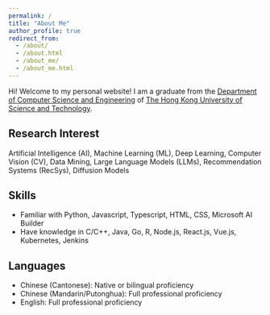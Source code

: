 ```yaml
---
permalink: /
title: "About Me"
author_profile: true
redirect_from: 
  - /about/
  - /about.html
  - /about_me/
  - /about_me.html
---
```


Hi! Welcome to my personal website! I am a graduate from the [Department of Computer Science and Engineering](https://cse.hkust.edu.hk/) of [The Hong Kong University of Science and Technology](https://hkust.edu.hk/).

## Research Interest
Artificial Intelligence (AI), Machine Learning (ML), Deep Learning, Computer Vision (CV), Data Mining, Large Language Models (LLMs), Recommendation Systems (RecSys), Diffusion Models

## Skills
* Familiar with Python, Javascript, Typescript, HTML, CSS, Microsoft AI Builder
* Have knowledge in C/C++, Java, Go, R, Node.js, React.js, Vue.js, Kubernetes, Jenkins

## Languages
* Chinese (Cantonese): Native or bilingual proficiency
* Chinese (Mandarin/Putonghua): Full professional proficiency
* English: Full professional proficiency